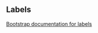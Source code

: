 ## Labels

[Bootstrap documentation for labels][bootstrap docs]


[bootstrap docs]: http://getbootstrap.com/components/#labels
